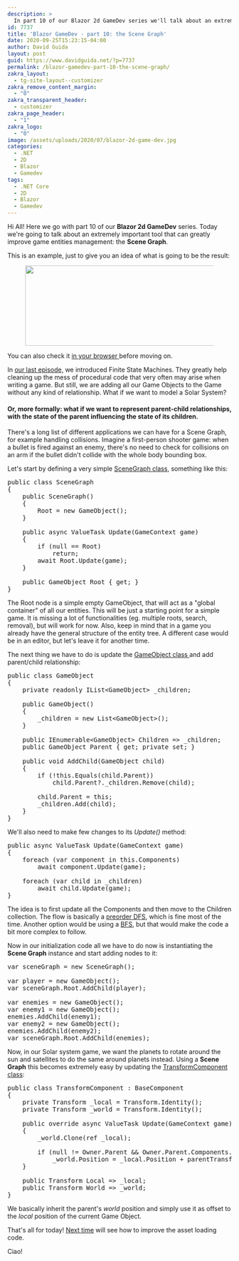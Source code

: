 ```yaml
---
description: >
  In part 10 of our Blazor 2d GameDev series we'll talk about an extremely important tool for handling entities relatioships: the Scene Graph.
id: 7737
title: 'Blazor GameDev - part 10: the Scene Graph'
date: 2020-09-25T15:23:15-04:00
author: David Guida
layout: post
guid: https://www.davidguida.net/?p=7737
permalink: /blazor-gamedev-part-10-the-scene-graph/
zakra_layout:
  - tg-site-layout--customizer
zakra_remove_content_margin:
  - "0"
zakra_transparent_header:
  - customizer
zakra_page_header:
  - "1"
zakra_logo:
  - "0"
image: /assets/uploads/2020/07/blazor-2d-game-dev.jpg
categories:
  - .NET
  - 2D
  - Blazor
  - Gamedev
tags:
  - .NET Core
  - 2D
  - Blazor
  - Gamedev
---
```

Hi All! Here we go with part 10 of our **Blazor 2d GameDev** series. Today we're going to talk about an extremely important tool that can greatly improve game entities management: the **Scene Graph**.

This is an example, just to give you an idea of what is going to be the result:

<div class="wp-block-image">
  <figure class="aligncenter size-large"><img loading="lazy" width="450" height="180" src="/assets/uploads/2020/09/blazor-2d-gamedev-scene-graph.gif?resize=450%2C180&#038;ssl=1" alt="" class="wp-image-7739" data-recalc-dims="1" /></figure>
</div>

You can also check it <a rel="noreferrer noopener" href="https://mizrael.github.io/BlazorCanvas/BlazorCanvas.Example9/" target="_blank">in your browser </a>before moving on.

In <a href="https://www.davidguida.net/blazor-gamedev-part-9-finite-state-machine/" target="_blank" rel="noreferrer noopener">our last episode,</a> we introduced Finite State Machines. They greatly help cleaning up the mess of procedural code that very often may arise when writing a game. But still, we are adding all our Game Objects to the Game without any kind of relationship. What if we want to model a Solar System? 

#### Or, more formally: what if we want to represent parent-child relationships, with the state of the parent influencing the state of its children.

There's a long list of different applications we can have for a Scene Graph, for example handling collisions. Imagine a first-person shooter game: when a bullet is fired against an enemy, there's no need to check for collisions on an arm if the bullet didn't collide with the whole body bounding box.

Let's start by defining a very simple <a href="https://github.com/mizrael/BlazorCanvas/blob/develop/BlazorCanvas.Example9/Core/SceneGraph.cs" target="_blank" rel="noreferrer noopener">SceneGraph class</a>, something like this:

<pre class="EnlighterJSRAW" data-enlighter-language="csharp" data-enlighter-theme="" data-enlighter-highlight="" data-enlighter-linenumbers="" data-enlighter-lineoffset="" data-enlighter-title="" data-enlighter-group="">public class SceneGraph
{
	public SceneGraph()
	{
		Root = new GameObject();
	}

	public async ValueTask Update(GameContext game)
	{
		if (null == Root)
			return;
		await Root.Update(game);
	}
	
	public GameObject Root { get; }
}</pre>

The Root node is a simple empty GameObject, that will act as a "global container" of all our entities. This will be just a starting point for a simple game. It is missing a lot of functionalities (eg. multiple roots, search, removal), but will work for now. Also, keep in mind that in a game you already have the general structure of the entity tree. A different case would be in an editor, but let's leave it for another time.

The next thing we have to do is update the <a href="https://github.com/mizrael/BlazorCanvas/blob/develop/BlazorCanvas.Example9/Core/GameObject.cs" target="_blank" rel="noreferrer noopener">GameObject class </a>and add parent/child relationship:

<pre class="EnlighterJSRAW" data-enlighter-language="generic" data-enlighter-theme="" data-enlighter-highlight="" data-enlighter-linenumbers="" data-enlighter-lineoffset="" data-enlighter-title="" data-enlighter-group="">public class GameObject 
{
	private readonly IList&lt;GameObject> _children;

	public GameObject()
	{
		_children = new List&lt;GameObject>();
	}
	
	public IEnumerable&lt;GameObject> Children => _children;
	public GameObject Parent { get; private set; }

	public void AddChild(GameObject child)
	{
		if (!this.Equals(child.Parent))
			child.Parent?._children.Remove(child);

		child.Parent = this;
		_children.Add(child);
	}
}</pre>

We'll also need to make few changes to its _Update()_ method:

<pre class="EnlighterJSRAW" data-enlighter-language="csharp" data-enlighter-theme="" data-enlighter-highlight="" data-enlighter-linenumbers="" data-enlighter-lineoffset="" data-enlighter-title="" data-enlighter-group="">public async ValueTask Update(GameContext game)
{
	foreach (var component in this.Components)
		await component.Update(game);

	foreach (var child in _children)
		await child.Update(game);
}</pre>

The idea is to first update all the Components and then move to the Children collection. The flow is basically a <a href="https://en.wikipedia.org/wiki/Depth-first_search#Vertex_orderings" target="_blank" rel="noreferrer noopener">preorder DFS</a>, which is fine most of the time. Another option would be using a <a href="https://en.wikipedia.org/wiki/Breadth-first_search" target="_blank" rel="noreferrer noopener">BFS</a>, but that would make the code a bit more complex to follow. 

Now in our initialization code all we have to do now is instantiating the **Scene Graph** instance and start adding nodes to it:

<pre class="EnlighterJSRAW" data-enlighter-language="csharp" data-enlighter-theme="" data-enlighter-highlight="" data-enlighter-linenumbers="" data-enlighter-lineoffset="" data-enlighter-title="" data-enlighter-group="">var sceneGraph = new SceneGraph();

var player = new GameObject();
var sceneGraph.Root.AddChild(player);

var enemies = new GameObject();
var enemy1 = new GameObject();
enemies.AddChild(enemy1);
var enemy2 = new GameObject();
enemies.AddChild(enemy2);
var sceneGraph.Root.AddChild(enemies);</pre>

Now, in our Solar system game, we want the planets to rotate around the sun and satellites to do the same around planets instead. Using a **Scene Graph** this becomes extremely easy by updating the <a href="https://github.com/mizrael/BlazorCanvas/blob/develop/BlazorCanvas.Example9/Core/Components/TransformComponent.cs" target="_blank" rel="noreferrer noopener">TransformComponent class</a>:

<pre class="EnlighterJSRAW" data-enlighter-language="csharp" data-enlighter-theme="" data-enlighter-highlight="" data-enlighter-linenumbers="" data-enlighter-lineoffset="" data-enlighter-title="" data-enlighter-group="">public class TransformComponent : BaseComponent
{
	private Transform _local = Transform.Identity();
	private Transform _world = Transform.Identity();

	public override async ValueTask Update(GameContext game)
	{
		_world.Clone(ref _local);
		
		if (null != Owner.Parent && Owner.Parent.Components.TryGet&lt;TransformComponent>(out var parentTransform))
			_world.Position = _local.Position + parentTransform.World.Position;
	}

	public Transform Local => _local;
	public Transform World => _world;
}</pre>

We basically inherit the parent's _world_ position and simply use it as offset to the _local_ position of the current Game Object.

That's all for today! <a href="https://www.davidguida.net/blazor-gamedev-part-11-improved-assets-loading/" target="_blank" rel="noreferrer noopener">Next time</a> will see how to improve the asset loading code.

Ciao! 

<div class="post-details-footer-widgets">
</div>